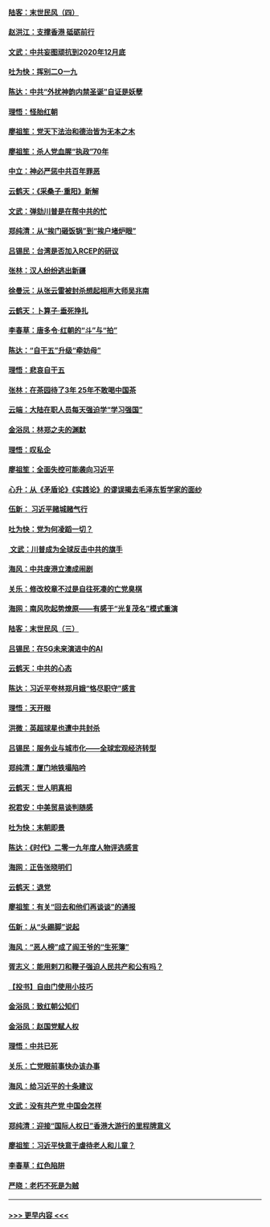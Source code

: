#### [陆客：末世民风（四）](../pages/nsc993/n11749203.md?t=12281011) 
#### [赵洪江：支撑香港 砥砺前行](../pages/nsc993/n11748482.md?t=12281011) 
#### [文武：中共妄图顽抗到2020年12月底](../pages/nsc993/n11748446.md?t=12281011) 
#### [吐为快：挥别二O一九](../pages/nsc993/n11748411.md?t=12281011) 
#### [陈达：中共“外扰神韵内禁圣诞”自证是妖孽](../pages/nsc993/n11748226.md?t=12281011) 
#### [理悟：怪胎红朝](../pages/nsc993/n11748206.md?t=12281011) 
#### [廖祖笙：党天下法治和德治皆为无本之木](../pages/nsc993/n11748135.md?t=12281011) 
#### [廖祖笙：杀人党血腥“执政”70年](../pages/nsc993/n11745144.md?t=12281011) 
#### [中立：神必严惩中共百年罪恶](../pages/nsc993/n11744970.md?t=12281011) 
#### [云鹤天：《采桑子‧重阳》新解](../pages/nsc993/n11744948.md?t=12281011) 
#### [文武：弹劾川普是在帮中共的忙](../pages/nsc993/n11744758.md?t=12281011) 
#### [郑纯清：从“挨门砸饭锅”到“挨户堵炉眼”](../pages/nsc993/n11744745.md?t=12281011) 
#### [吕锡民：台湾是否加入RCEP的研议](../pages/nsc993/n11744701.md?t=12281011) 
#### [张林：汉人纷纷逃出新疆](../pages/nsc993/n11743530.md?t=12281011) 
#### [徐曼沅：从张云雷被封杀想起相声大师吴兆南](../pages/nsc993/n11741816.md?t=12281011) 
#### [云鹤天：卜算子‧垂死挣扎](../pages/nsc993/n11739956.md?t=12281011) 
#### [李春草：唐多令‧红朝的“斗”与“拍”](../pages/nsc993/n11739830.md?t=12281011) 
#### [陈达：“自干五”升级“牵妨母”](../pages/nsc993/n11739724.md?t=12281011) 
#### [理悟：悲哀自干五](../pages/nsc993/n11739547.md?t=12281011) 
#### [张林：在茶园待了3年 25年不敢喝中国茶](../pages/nsc993/n11739240.md?t=12281011) 
#### [云端：大陆在职人员每天强迫学“学习强国”](../pages/nsc993/n11738735.md?t=12281011) 
#### [金浴凤：林郑之夫的渊默](../pages/nsc993/n11737735.md?t=12281011) 
#### [理悟：叹私企](../pages/nsc993/n11737715.md?t=12281011) 
#### [廖祖笙：全面失控可能袭向习近平](../pages/nsc993/n11737704.md?t=12281011) 
#### [心升：从《矛盾论》《实践论》的谬误揭去毛泽东哲学家的面纱](../pages/nsc993/n11736962.md?t=12281011) 
#### [伍新： 习近平赌城赌气行](../pages/nsc993/n11736929.md?t=12281011) 
#### [吐为快：党为何凌蹈一切？](../pages/nsc993/n11736915.md?t=12281011) 
#### [ 文武：川普成为全球反击中共的旗手](../pages/nsc993/n11736882.md?t=12281011) 
#### [海风：中共废港立澳成闹剧](../pages/nsc993/n11735857.md?t=12281011) 
#### [关乐：修改校章不过是自往死凑的亡党臭棋](../pages/nsc993/n11735097.md?t=12281011) 
#### [海网：南风吹起势燎原——有感于“光复茂名”模式重演](../pages/nsc993/n11732308.md?t=12281011) 
#### [陆客：末世民风（三）](../pages/nsc993/n11732211.md?t=12281011) 
#### [吕锡民：在5G未来演进中的AI](../pages/nsc993/n11730010.md?t=12281011) 
#### [云鹤天：中共的心态](../pages/nsc993/n11729906.md?t=12281011) 
#### [陈达：习近平夸林郑月娥“恪尽职守”感言](../pages/nsc993/n11729881.md?t=12281011) 
#### [理悟：天开眼](../pages/nsc993/n11729699.md?t=12281011) 
#### [洪微：英超球星也遭中共封杀](../pages/nsc993/n11727243.md?t=12281011) 
#### [吕锡民：服务业与城市化——全球宏观经济转型](../pages/nsc993/n11725845.md?t=12281011) 
#### [郑纯清：厦门地铁塌陷吟](../pages/nsc993/n11725813.md?t=12281011) 
#### [云鹤天：世人明真相](../pages/nsc993/n11725621.md?t=12281011) 
#### [祝君安：中美贸易谈判随感](../pages/nsc993/n11725609.md?t=12281011) 
#### [吐为快：末朝即景](../pages/nsc993/n11723365.md?t=12281011) 
#### [陈达：《时代》二零一九年度人物评选感言](../pages/nsc993/n11723337.md?t=12281011) 
#### [海网：正告张晓明们](../pages/nsc993/n11723228.md?t=12281011) 
#### [云鹤天：退党](../pages/nsc993/n11723056.md?t=12281011) 
#### [廖祖笙：有关“回去和他们再谈谈”的通报](../pages/nsc993/n11722442.md?t=12281011) 
#### [伍新：从“头踢脚”说起](../pages/nsc993/n11722429.md?t=12281011) 
#### [海风：“恶人榜”成了阎王爷的“生死簿”](../pages/nsc993/n11722272.md?t=12281011) 
#### [胥志义：能用剌刀和鞭子强迫人民共产和公有吗？](../pages/nsc993/n11720569.md?t=12281011) 
#### [【投书】自由门使用小技巧](../pages/nsc993/n11720180.md?t=12281011) 
#### [金浴凤：致红朝公知们](../pages/nsc993/n11720563.md?t=12281011) 
#### [金浴凤：赵国党赋人权](../pages/nsc993/n11720533.md?t=12281011) 
#### [理悟：中共已死](../pages/nsc993/n11720233.md?t=12281011) 
#### [关乐：亡党眼前事快办该办事](../pages/nsc993/n11719160.md?t=12281011) 
#### [海风：给习近平的十条建议](../pages/nsc993/n11717616.md?t=12281011) 
#### [文武：没有共产党 中国会怎样](../pages/nsc993/n11717584.md?t=12281011) 
#### [郑纯清：迎接“国际人权日”香港大游行的里程牌意义](../pages/nsc993/n11717417.md?t=12281011) 
#### [廖祖笙：习近平快意于虐待老人和儿童？](../pages/nsc993/n11715313.md?t=12281011) 
#### [李春草：红色陷阱](../pages/nsc993/n11715029.md?t=12281011) 
#### [严晓：老朽不死是为贼](../pages/nsc993/n11712910.md?t=12281011) 

----
#### [ >>> 更早内容 <<< ](../indexes/nsc993-earlier.md)

